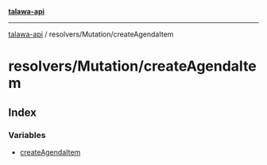 [**talawa-api**](../../../README.md)

***

[talawa-api](../../../modules.md) / resolvers/Mutation/createAgendaItem

# resolvers/Mutation/createAgendaItem

## Index

### Variables

- [createAgendaItem](variables/createAgendaItem.md)
